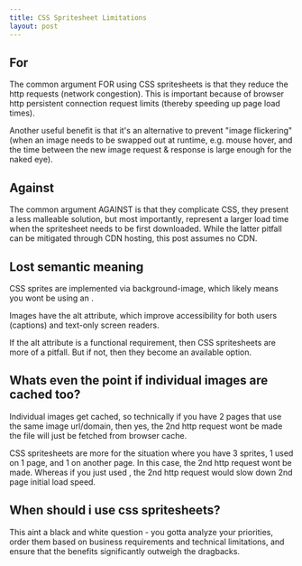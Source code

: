 ```yaml
---
title: CSS Spritesheet Limitations
layout: post
---
```


## For
The common argument FOR using CSS spritesheets is that they reduce the http requests (network congestion). This is important because of browser http persistent connection request limits (thereby speeding up page load times).

Another useful benefit is that it's an alternative to prevent "image flickering" (when an image needs to be swapped out at runtime, e.g. mouse hover, and the time between the new image request & response is large enough for the naked eye).

## Against
The common argument AGAINST is that they complicate CSS, they present a less malleable solution, but most importantly, represent a larger load time when the spritesheet needs to be first downloaded. While the latter pitfall can be mitigated through CDN hosting, this post assumes no CDN.

## Lost semantic meaning
CSS sprites are implemented via background-image, which likely means you wont be using an <img />.

Images have the alt attribute, which improve accessibility for both users (captions) and text-only screen readers.

If the alt attribute is a functional requirement, then CSS spritesheets are more of a pitfall. But if not, then they become an available option.

## Whats even the point if individual images are cached too?
Individual images get cached, so technically if you have 2 pages that use the same image url/domain, then yes, the 2nd http request wont be made the file will just be fetched from browser cache.

CSS spritesheets are more for the situation where you have 3 sprites, 1 used on 1 page, and 1 on another page. In this case, the 2nd http request wont be made. Whereas if you just used <img />, the 2nd http request would slow down 2nd page initial load speed.

## When should i use css spritesheets?
This aint a black and white question - you gotta analyze your priorities, order them based on business requirements and technical limitations, and ensure that the benefits significantly outweigh the dragbacks.
